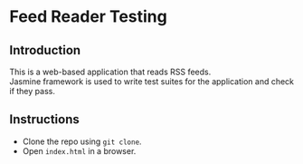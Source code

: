 # Feed Reader Testing

## Introduction

This is a web-based application that reads RSS feeds.               
Jasmine framework is used to write test suites for the application and check if they pass.


## Instructions

* Clone the repo using `git clone`.
* Open `index.html` in a browser.
